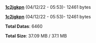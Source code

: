 [**1c2jgkpn**](/data/1c2jgkpn.txt) (04/12/22 - 05:53)- 12461 bytes

[**1c2jgkpn**](/data/1c2jgkpn.txt) (04/12/22 - 05:53)- 12461 bytes

**Total Datas**: 6460

**Total Size**: 37.09 MB / 37.1 MB